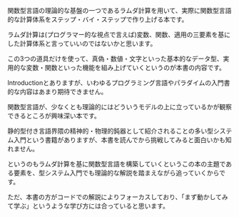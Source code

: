 関数型言語の理論的な基盤の一つであるラムダ計算を用いて、実際に関数型言語的な計算体系をステップ・バイ・ステップで作り上げる本です。





ラムダ計算は(プログラマー的な視点で言えば)変数、関数、適用の三要素を基にした計算体系と言っていいのではないかと思います。


この3つの道具だけを使って、真偽・数値・文字といった基本的なデータ型、実用的な変数・関数といった機能を組み上げていくというのが本書の内容です。





Introductionとありますが、いわゆるプログラミング言語やパラダイムの入門書的な内容はあまり期待できません。


関数型言語が、少なくとも理論的にはどういうモデルの上に立っているかが観察できるところが興味深い本です。





静的型付き言語界隈の精神的・物理的鈍器として紹介されることの多い型システム入門という書籍がありますが、本書を読んでから挑戦してみると面白いかも知れません。


というのもラムダ計算を基に関数型言語を構築していくというこの本の主題である要素を、型システム入門でも理論的な解説を踏まえながら追っていくからです。


ただ、本書の方がコードでの解説によりフォーカスしており、「まず動かしてみて学ぶ」というような学び方には合っていると思います。



